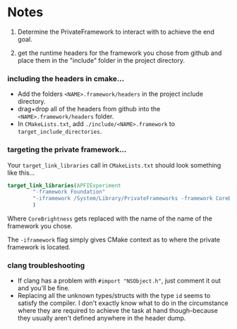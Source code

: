 # Notes

1. Determine the PrivateFramework to interact with to achieve the end goal.

2. get the runtime headers for the framework you chose from github and place them in the "include" folder in the project directory.


### including the headers in cmake...

- Add the folders `<NAME>.framework/headers` in the project include directory.
- drag+drop all of the headers from github into the `<NAME>.framework/headers` folder.
- In `CMakeLists.txt`, add `./include/<NAME>.framework` to `target_include_directories`.

### targeting the private framework...

Your `target_link_libraries` call in `CMakeLists.txt` should look something like this...

```cmake
target_link_libraries(APFIExperiment
        "-framework Foundation"
        "-iframework /System/Library/PrivateFrameworks -framework CoreBrightness"
        )
```

Where `CoreBrightness` gets replaced with the name of the name of the framework you chose.

The `-iframework` flag simply gives CMake context as to where the private framework is located.

### clang troubleshooting
* If clang has a problem with `#import "NSObject.h"`, just comment it out and you'll be fine.
* Replacing all the unknown types/structs with the type `id` seems to satisfy the compiler.
I don't exactly know what to do in the circumstance where they are required to achieve the task at hand though–because they usually aren't defined anywhere in the header dump.